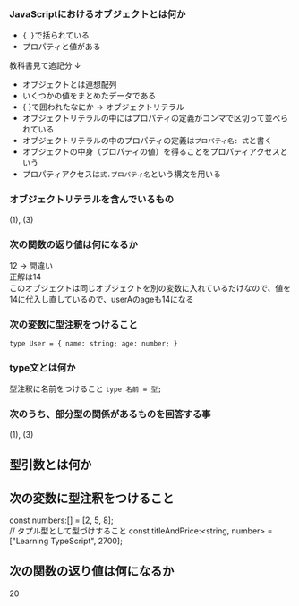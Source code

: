 ### JavaScriptにおけるオブジェクトとは何か
- `{ }`で括られている  
- プロパティと値がある  

教科書見て追記分 ↓  
- オブジェクトとは連想配列
- いくつかの値をまとめたデータである
- { }で囲われたなにか → オブジェクトリテラル
- オブジェクトリテラルの中にはプロパティの定義がコンマで区切って並べられている
- オブジェクトリテラルの中のプロパティの定義は`プロパティ名: 式`と書く
- オブジェクトの中身（プロパティの値）を得ることをプロパティアクセスという
- プロパティアクセスは`式.プロパティ名`という構文を用いる

### オブジェクトリテラルを含んでいるもの
(1), (3)
### 次の関数の返り値は何になるか
12 → 間違い  
正解は14  
このオブジェクトは同じオブジェクトを別の変数に入れているだけなので、値を14に代入し直しているので、userAのageも14になる  
### 次の変数に型注釈をつけること
`type User = {
  name: string;
  age: number;
}
`
### type文とは何か
型注釈に名前をつけること
`type 名前 = 型;`
### 次のうち、部分型の関係があるものを回答する事
(1), (3)
## 型引数とは何か
## 次の変数に型注釈をつけること
const numbers:[] = [2, 5, 8];  
// タプル型として型づけすること
const titleAndPrice:<string, number> = ["Learning TypeScript", 2700];
## 次の関数の返り値は何になるか
20